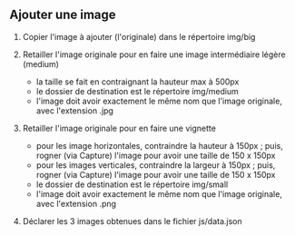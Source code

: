 ## Ajouter une image

1. Copier l'image à ajouter (l'originale) dans le répertoire img/big

2. Retailler l'image originale pour en faire une image intermédiaire légère (medium)
    - la taille se fait en contraignant la hauteur max à 500px
    - le dossier de destination est le répertoire img/medium
    - l'image doit avoir exactement le même nom que l'image originale, avec l'extension .jpg

3. Retailler l'image originale pour en faire une vignette
    - pour les image horizontales, contraindre la hauteur à 150px ; puis, rogner (via Capture) l'image pour avoir une taille de 150 x 150px
    - pour les images verticales, contraindre la largeur à 150px ; puis, rogner (via Capture) l'image pour avoir une taille de 150 x 150px
    - le dossier de destination est le répertoire img/small
    - l'image doit avoir exactement le même nom que l'image originale, avec l'extension .png

4. Déclarer les 3 images obtenues dans le fichier js/data.json